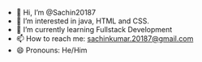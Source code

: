 - 👋 Hi, I’m @Sachin20187
- 👀 I’m interested in java, HTML and CSS.
- 🌱 I’m currently learning Fullstack Development
- 📫 How to reach me: sachinkumar.20187@gmail.com
- 😄 Pronouns: He/Him

<!---
Sachin20187/Sachin20187 is a ✨ special ✨ repository because its `README.md` (this file) appears on your GitHub profile.
You can click the Preview link to take a look at your changes.
--->
